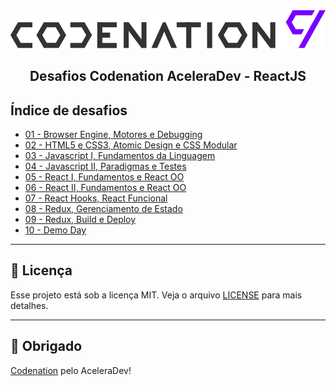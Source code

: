 <img alt="GoStack" src=".github/logo.svg" />
<h2 align="center">
  Desafios Codenation AceleraDev - ReactJS
</h2>

## Índice de desafios

- [01 - Browser Engine, Motores e Debugging](https://github.com/hugo-marcelo/aceleradev-reactjs/tree/master/react-11)
- [02 - HTML5 e CSS3, Atomic Design e CSS Modular](https://github.com/hugo-marcelo/aceleradev-reactjs/tree/master/react-12)
- [03 - Javascript I, Fundamentos da Linguagem](https://github.com/hugo-marcelo/aceleradev-reactjs/tree/master/nodejs-0)
- [04 - Javascript II, Paradigmas e Testes](https://github.com/hugo-marcelo/aceleradev-reactjs/tree/master/nodejs-12)
- [05 - React I, Fundamentos e React OO](https://github.com/hugo-marcelo/aceleradev-reactjs/tree/master/react-13)
- [06 - React II, Fundamentos e React OO]()
- [07 - React Hooks, React Funcional]()
- [08 - Redux, Gerenciamento de Estado]()
- [09 - Redux, Build e Deploy]()
- [10 - Demo Day]()

---

## :memo: Licença

Esse projeto está sob a licença MIT. Veja o arquivo [LICENSE](LICENSE) para mais detalhes.

---

## :clap: Obrigado

[Codenation](https://codenation.dev/) pelo AceleraDev!
